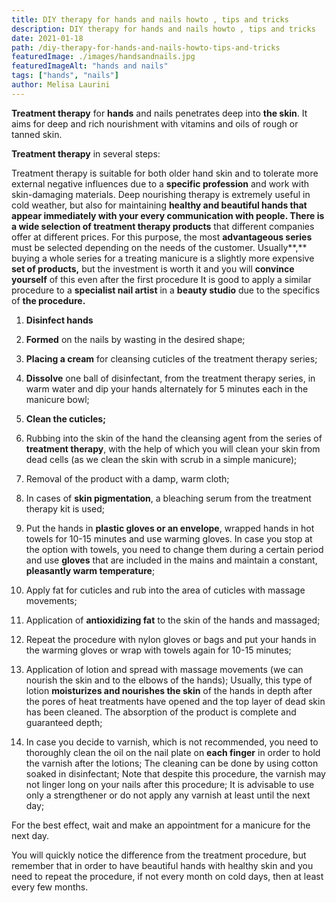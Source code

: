 ```yaml
---
title: DIY therapy for hands and nails howto , tips and tricks
description: DIY therapy for hands and nails howto , tips and tricks
date: 2021-01-18
path: /diy-therapy-for-hands-and-nails-howto-tips-and-tricks
featuredImage: ./images/handsandnails.jpg
featuredImageAlt: "hands and nails"
tags: ["hands", "nails"]
author: Melisa Laurini
---
```


**Treatment therapy** for **hands** and nails penetrates deep into **the skin**. It aims for deep and rich nourishment with vitamins and oils of rough or tanned skin.

**Treatment therapy** in several steps:

Treatment therapy is suitable for both older hand skin and to tolerate more external negative influences due to a **specific profession** and work with skin-damaging materials. Deep nourishing therapy is extremely useful in cold weather, but also for maintaining **healthy and beautiful hands **that appear immediately with your every communication with **people.** There is a wide selection of treatment** therapy products** that different companies offer at different prices. For this purpose, the most **advantageous series** must be selected depending on the needs of the customer. Usually**,** buying a whole series for a treating manicure is a slightly more expensive **set of products,** but the investment is worth it and you will **convince yourself** of this even after the first procedure It is good to apply a similar procedure to a **specialist nail artist** in a **beauty studio** due to the specifics of **the procedure.**

1. **Disinfect hands**

2. **Formed** on the nails by wasting in the desired shape;

3. **Placing a cream** for cleansing cuticles of the treatment therapy series;

4. **Dissolve** one ball of disinfectant, from the treatment therapy series, in warm water and dip your hands alternately for 5 minutes each in the manicure bowl;

5. **Clean the cuticles;**

6. Rubbing into the skin of the hand the cleansing agent from the series of **treatment therapy**, with the help of which you will clean your skin from dead cells (as we clean the skin with scrub in a simple manicure);

7. Removal of the product with a damp, warm cloth;

8. In cases of **skin pigmentation**, a bleaching serum from the treatment therapy kit is used;

9. Put the hands in **plastic gloves or an envelope**, wrapped hands in hot towels for 10-15 minutes and use warming gloves.
   In case you stop at the option with towels, you need to change them during a certain period and use **gloves** that are included in the mains and maintain a constant, **pleasantly warm temperature**;

10. Apply fat for cuticles and rub into the area of cuticles with massage movements;

11. Application of **antioxidizing fat** to the skin of the hands and massaged;

12. Repeat the procedure with nylon gloves or bags and put your hands in the warming gloves or wrap with towels again for 10-15 minutes;

13. Application of lotion and spread with massage movements (we can nourish the skin and to the elbows of the hands); Usually, this type of lotion **moisturizes and nourishes the skin** of the hands in depth after the pores of heat treatments have opened and the top layer of dead skin has been cleaned. The absorption of the product is complete and guaranteed depth;

14. In case you decide to varnish, which is not recommended, you need to thoroughly clean the oil on the nail plate on **each finger** in order to hold the varnish after the lotions; The cleaning can be done by using cotton soaked in disinfectant; Note that despite this procedure, the varnish may not linger long on your nails after this procedure; It is advisable to use only a strengthener or do not apply any varnish at least until the next day;

For the best effect, wait and make an appointment for a manicure for the next day.

You will quickly notice the difference from the treatment procedure, but remember that in order to have beautiful hands with healthy skin and you need to repeat the procedure, if not every month on cold days, then at least every few months.
